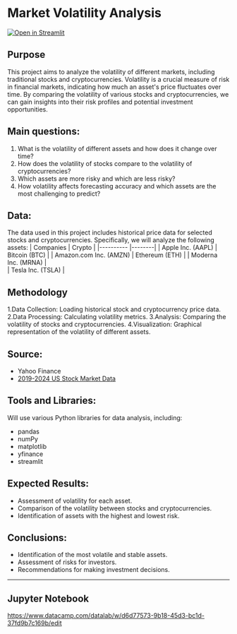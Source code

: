 # Market Volatility Analysis
[![Open in Streamlit](https://static.streamlit.io/badges/streamlit_badge_black_white.svg)](https://da-26-06-24-romaniv-stock-market.streamlit.app/)

## Purpose
This project aims to analyze the volatility of different markets, including traditional stocks and cryptocurrencies. Volatility is a crucial measure of risk in financial markets, indicating how much an asset's price fluctuates over time. By comparing the volatility of various stocks and cryptocurrencies, we can gain insights into their risk profiles and potential investment opportunities.

## Main questions:
1. What is the volatility of different assets and how does it change over time?
2. How does the volatility of stocks compare to the volatility of cryptocurrencies?
3. Which assets are more risky and which are less risky?
4. How volatility affects forecasting accuracy and which assets are the most challenging to predict?

## Data:
The data used in this project includes historical price data for selected stocks and cryptocurrencies. 
Specifically, we will analyze the following assets: 
| Companies | Crypto |
|---------- |--------|
| Apple Inc. (AAPL)   | Bitcoin (BTC)   |
| Amazon.com Inc. (AMZN)   | Ethereum (ETH)   |
| Moderna Inc. (MRNA)   |  
| Tesla Inc. (TSLA)   | 

## Methodology
1.Data Collection: Loading historical stock and cryptocurrency price data.
2.Data Processing: Calculating volatility metrics.
3.Analysis: Comparing the volatility of stocks and cryptocurrencies.
4.Visualization: Graphical representation of the volatility of different assets.

## Source: 
 - Yahoo Finance
 - [2019-2024 US Stock Market Data](https://www.kaggle.com/datasets/saketk511/2019-2024-us-stock-market-data)

## Tools and Libraries: 
Will use various Python libraries for data analysis, including: 
- pandas
- numPy
- matplotlib
- yfinance
- streamlit

## Expected Results:
- Assessment of volatility for each asset.
- Comparison of the volatility between stocks and cryptocurrencies.
- Identification of assets with the highest and lowest risk.

## Conclusions:
 - Identification of the most volatile and stable assets.
 - Assessment of risks for investors.
 - Recommendations for making investment decisions.
---
## Jupyter Notebook
https://www.datacamp.com/datalab/w/d6d77573-9b18-45d3-bc1d-37fd9b7c169b/edit 
